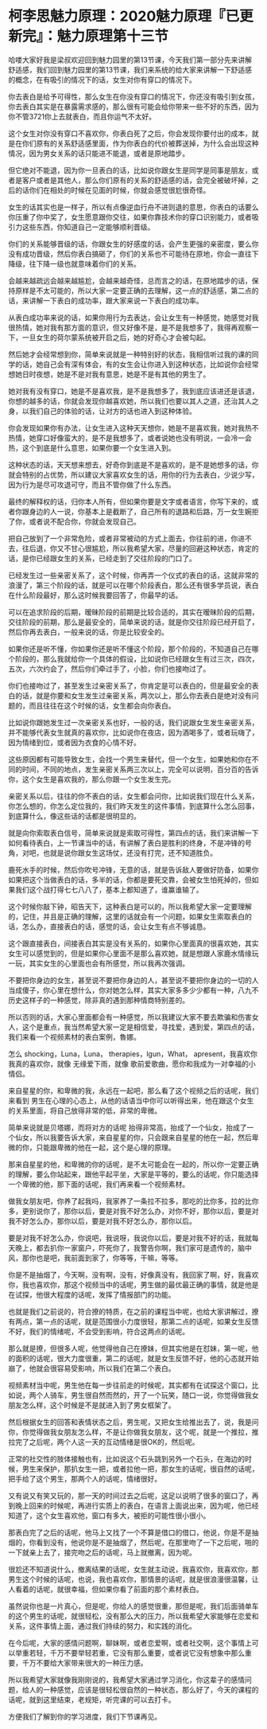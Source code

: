 # 柯李思魅力原理：2020魅力原理『已更新完』：魅力原理第十三节

哈喽大家好我是梁叔欢迎回到魅力园里的第13节课，今天我们第一部分先来讲解舒适感，我们回到魅力园里的第13节课，我们来系统的给大家来讲解一下舒适感的概念，在有吸引的情况下的话，女生对你有穿口的情况下。

你去表白是给予可得性，那么女生在你没有穿口的情况下，你还没有吸引到女孩，你去表白其实是在暴露需求感的，那么很有可能会给你带来一些不好的东西，因为你不管3721你上去就表白，而且你运气不太好。

这个女生对你没有穿口不喜欢你，你表白死了之后，你会发现你要付出的成本，就是在你们原有的关系舒适感里面，作为你表白的代价被葬送掉，为什么会出现这种情况，因为男女关系的话只能进不能退，或者是原地踏步。

但它绝对不能退，因为你一旦表白的话，比如说你跟女生是同学是同事是朋友，或者是客户或者是其他人，那么你们原有的关系的舒适感的话，会完全被破坏掉，之后的话你们在相处的时候在见面的时候，你就会感觉很尬很奇怪。

女生的话其实也是一样子，所以有点像逆血行舟不进则退的意思，你表白的话要么你压重了你中奖了，女生愿意跟你交往，如果你靠技术你的穿口识别能力，或者吸引力这些东西，你知道自己一定能够顺利晋级。

你们的关系能够晋级的话，你跟女生的好感度的话，会产生更强的亲密度，要么你没有成功晋级，然后你表白搞砸了，你们的关系也不可能待在原地，你会一直往下降级，往下降一级也就意味着你们的关系。

会越来越疏远会越来越尴尬，会越来越奇怪，总而言之的话，在原地踏步的话，保持原样是不太可能的，所以大家一定要正确的去理解，这一点的舒适感，第二点的话，来讲解一下表白的成功率，跟大家来说一下表白的成功率。

从表白成功率来说的话，如果你用行为去表达，会让女生有一种感觉，她感觉对我很热情，她对我有那方面的意识，但又好像不是，是不是我想多了，我得再观察一下，一旦女生的荷尔蒙系统被开启之后，她的好奇心才会被勾起。

然后她才会经常想到你，简单来说就是一种特别好的状态，我相信听过我的课的同学的话，她自己会有深有体会，有的女生会让你进入到这种状态，比如说你会经常想她日时夜想，她是不是对我有意思，她是不是有其他的男生了。

她对我有没有穿口，她是不是喜欢我，是不是我想多了，我到底应该进还是该退，你想的越多的话，你就会发现你越喜欢她，所以我们也要以其人之道，还治其人之身，以我们自己的体验的话，让对方的话也进入到这种体验。

你会发现如果你有办法，让女生进入这种天天想你，她是不是喜欢我，她对我热不热情，她穿口好像蛮大的，是不是我想多了，或者说她也没有明说，一会冷一会热，这个到底是什么意思，如果你要一个女生进入到。

这种状态的话，天天想来想去，好奇你到底是不是喜欢的，是不是她想多的话，你就会特别的占优势，所以建议大家喜欢女生的话，用你的行为去表白，少说少写，因为行为是尽可攻退可守，而且不管你做了什么东西。

最终的解释权的话，归你本人所有，但如果你要是文字或者语言，你写下来的，或者你跟身边的人一说，你基本上是截断了，自己所有的退路和后路，万一女生婉拒了你，或者说不配合你，你就会发现自己。

把自己放到了一个非常危险，或者非常被动的方式上面去，你往前的进，你进不去，往后退，你又不甘心很尴尬，所以我希望大家，尽量的回避这种状态，肯定的话，是你已经跟女生的关系，已经走到了交往阶段的门口了。

已经发生过一些亲密关系了，这个时候，你再弄一个仪式的表白的话，这就非常的浪漫了，第三个阶段的话，就是可以在哪个阶段表白，那么还有很多学员说，表白在什么阶段最好，那么这时候我要回答了，你最早的话。

可以在追求阶段的后期，暧昧阶段的前期是比较合适的，其实在暧昧阶段的后期，交往阶段的前期，那么是最安全的，简单来说的话，就是你交往阶段已经开启了，然后你再去表白，一般来说的话，你是比较安全的。

如果你还是听不懂，你如果你还是听不懂这个阶段，那个阶段的，不知道自己在哪个阶段的，那么我就给你一个具体的假设，比如说你已经跟女生有过三次，四次，五次，六次约会了，然后你们牵过手了，小脸，你们也接吻过了。

你们也接吻过了，甚至发生过亲密关系了，你肯定是可以表白的，但是最安全的表白的话，就是你要和女生发生过亲密关系，两次以上，那么你去表白是绝对没有问题的，而且往往在这个时候的话，女生都会向你表白。

比如说你跟她发生过一次亲密关系也好，一般的话，我们说跟女生发生亲密关系，并不能够代表女生就真的喜欢你，比如说你在夜店，因为酒喝多了，或者玩嗨了，因为情绪到位，或者因为衣食的心情不好。

这些原因都有可能导致女生，会找一个男生来替代，但一个女生，如果她和你在不同的时间，不同的地点，发生亲密关系两三次以上，完全可以说明，百分百的告诉你，这个女生是喜欢我的，那么你跟一个女生发生完。

亲密关系以后，往往的你不表白的话，女生都会问你，比如说我们现在什么关系，你怎么想的，你怎么定位我的，我们昨天发生的这件事情，到底算什么怎么回事，到底算什么，像这些话的话都是很明显的。

就是向你索取表白信号，简单来说就是索取可得性，第四点的话，我们来讲解一下如何看待表白，上一节课当中的话，有讲解了表白是胜利的终身，不是冲锋的号角，对吧，也就是说你跟女生这场仗，还没有打完，还不知道胜负。

鹿死水手的时候，然后你吹号冲锋，无意的话，就是告诉敌人要做好防备，如果你如果把这个当做表白的话，多半的话，你都是要死交靠，会被女生怕死掉的，但如果我们这个战打得七七八八了，基本上都知道了，谁赢谁输了。

这个时候你敲下钟，昭告天下，这种表白是可以的，所以我希望大家一定要理解的，记住，并且是正确的理解，这里的话就会有一个问题，如果女生索取表白的话，怎么办，直接表白的话，感觉的话，会让女生有点不够诚恳。

这个跟直接表白，间接表白其实是没有关系的，如果你心里面真的很喜欢她，其实女生可以感觉到的，但是如果你心里面不是那么喜欢她，就是想跟人家鹿水情缘玩一玩，其实女生的心里面也会有所感觉，所以我再次强调。

不要把你身边的女生，甚至说不要把你身边的人，甚至说不要把你身边的一切的人当成傻子，你心里在想什么，你对她怎么样，其实大家多多少少都有一种，八九不历史这样子的一种感觉，除非真的遇到那种情商特别差的。

所以否则的话，大家心里面都会有一种感觉，所以我建议大家不要去欺骗和伤害女人，这个是重点，我当然希望大家一定是相信爱，寻找爱，遇到爱，第四点的话，我们来看一个视频素材的表白案例，魯娜。

怎么 shocking，Luna，Luna， therapies，lgun，What， apresent，我喜欢你 我真的喜欢你，就像 无缘爱下雨，就像 歌前爱歌曲，愿你和我成为一对幸福的小情侣。

来自星星的你，和卑微的我，永远在一起吧，那么看了这个视频之后的话呢，我们来看到 男生在心理的心态上，从他的话语当中你可以听得出来，他在跟这个女生的关系里面，将自己放得非常的低，非常的卑微。

简单来说就是贝塔娜，而将对方的话呢 抬得非常高，抬成了一个仙女，抬成了一个仙女，所以我要告诉大家，来自星星的你，只会跟来自星星的他在一起，然后卑微的你，只能跟卑微的他在一起，这个是心理的原理。

那来自星星的他，和卑微的你的话呢，是不太可能会在一起的，所以你一定要正确的理解，要么你站起来，跟他平起平坐，大家是平等的，要么的话呢，你只能选择一个卑微的他，那下面的话呢，我们再来看一个视频素材。

做我女朋友吧，你养了起我吗，我家养了一条拉不拉多，那吃的比你多，拉的比你多，更别说你了，那你以后，要是对我不好怎么办，对你不好，那你以后，要是对我不好怎么办，那你以后，要是对我不好怎么办，那你以后。

要是对我不好怎么办，你说吧，我说呀，我说你以后，要是对我不好的话，我就每天晚上，都去扒你一家窗户，吓死你了，我警告你啊，我们家可是遗传的，脑中风，那你也是吧，我前面到家了，你等等，干嘛，等等。

你是不是抽烟了，今天啊，没有啊，没有，好像真没有，我回家了啊，好，我喜欢你，我也喜欢你，那这个视频当中的话呢，男生做的最优最正确的事情，就是他是在试探，他很大程度的话呢，发挥了情报部门的功能。

也就是我们之前说的，符合撩的特质，在之前的课程当中呢，也给大家讲解过，撩有两点，第一点的话呢，就是范围很小力度很轻，那第二点的话呢，如果女生反馈不好，我们的情绪呢，不会受到影响，符合这两点的话呢。

那么就是撩，但很多人呢，他觉得他自己在撩妹，但其实他是在怼妹，第一呢，他的面积的话呢，很大力度很重，第二的话呢，就是女生反馈不好，他的心态就开始崩了，他就会很容易受影响，所以我们在第二个表白。

视频素材当中呢，男生他在每一步往前走的时候呢，其实都有在试探这个窗口，比如说，两个人骑车，男生很自然而然的，开了一个玩笑，随口一说，你觉得做我女朋友怎么样，这个时候是不是就进入到了男女框架了。

然后根据女生的回答和表情状态之后，男生呢，又把女生给推出去了，说，我是问你，你觉得做我女朋友怎么样，不是让你做我女朋友，这个呢，就是一个推拉，推拉完了之后呢，两个人这一天的互动情绪是很OK的，然后呢。

正常的社交性的肢体接触也有，比如说这个石头跳到另外一个石头，在海边的时候，男生来保护，那扒女生一把，或者拉他一把，那女生的话呢，很自然的话呢，把手给了这个男生，那两个人的话呢，情绪很好。

又有说又有笑又玩的，那一天的时间过去之后呢，这足以说明了很多的窗口了，再到晚上回来的时候呢，再进行实质上的表白，在语言上面说出来，因为呢，他已经知道了，这个女生喜欢他，窗口有多大，被拒的可能性很小很小。

那表白完了之后的话呢，他马上又找了一个不算是借口的借口，他说，你是不是抽烟的，你看到没有，他说你是不是抽烟了，然后呢，在那里吻了一下之后呢，啪的一下就亲上去了，接完吻之后的话呢，马上就撤离，因为呢。

很尬还不知道说什么，撤离结果的话呢，女生就主动说，我喜欢你，我喜欢你，那男生这个时候的话呢，也说，我也喜欢你，那情景的话呢，就是很浪漫很温馨，让人看着的话呢，就很幸福，但如果你看了前面的那个素材表白。

虽然说你也是一片真心，但是呢，你给人的感觉很重，那但是呢，我们后面骑单车的这个男生的话呢，就很轻松，没有那么大的压力，所以我希望大家能够在恋爱和关系，这件事情上面，通过我们持续的努力，和实践的消化。

在今后呢，大家的感情问题啊，聊妹啊，或者恋爱啊，或者社交啊，这个事情上可以举重若轻，千万不要举轻若重，它没有那么重要，或者说它没有想象中那么重要，千万不要给大家带来很大的一种压力感。

所以我希望大家就像我刚刚说的，我希望大家通过学习消化，你这辈子的感情问题，给人的一种感觉，应该是很轻松很自然的一种状态，那么好了，今天的课程的话呢，就到这里结束，老规矩，听完课的可以去打卡。

方便我们了解到你的学习进度，我们下节课再见。